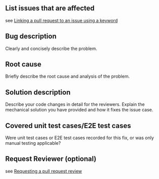 ## List issues that are affected

see [Linking a pull request to an issue using a keyword](https://docs.github.com/en/issues/tracking-your-work-with-issues/linking-a-pull-request-to-an-issue#linking-a-pull-request-to-an-issue-using-a-keyword)

## Bug description

Clearly and concisely describe the problem.

## Root cause

Briefly describe the root cause and analysis of the problem.

## Solution description

Describe your code changes in detail for the reviewers. Explain the mechanical solution you have provided and how it fixes the issue case.

## Covered unit test cases/E2E test cases

Were unit test cases or E2E test cases recorded for this fix, or was only manual testing applicable?


## Request Reviewer (optional)

see [Requesting a pull request review](https://docs.github.com/en/github/collaborating-with-pull-requests/proposing-changes-to-your-work-with-pull-requests/requesting-a-pull-request-review)
